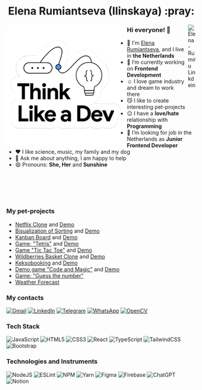
<div align='center'><h1> Elena Rumiantseva (Ilinskaya) :pray:</h1></div>
<div align="center">

</div>

<img src='https://github.com/ElenaRumiru/elenarumiru/blob/main/assets/giphy.gif' align='left' height="320px">


<a href="https://www.linkedin.com/in/elena-rumiru/" target="_blank" rel="nofollow"><img align="right" alt="Elena-Rumiru Linkdein" width="22px" src="https://img.icons8.com/color/48/000000/linkedin-2--v2.png" /></a>

### Hi everyone! 👋  

- :school: I'm [Elena Rumiantseva](https://github.com/ElenaRumiru), and I live in **the Netherlands**
- 🔭 I’m currently working on  **Frontend Development**
- :relaxed: I love game industry and dream to work there
- :smirk_cat: I like to create interesting pet-projects
- :neutral_face: I have a **love/hate** relationship with **Programming**
- :eyes: I’m looking for job in the Netherlands as **Junior Frontend Developer**
- :heart: I like science, music, my family and my dog
- 💬 Ask me about anything, I am happy to help
- 😄 Pronouns: **She, Her** and **Sunshine**

<br><br>
<br><br>


### My pet-projects
- [Netflix Clone](https://github.com/ElenaRumiru/netflix-clone) and [Demo](https://netflix-clone-83226.web.app/)
- [Bisualization of Sorting](https://github.com/ElenaRumiru/Visualization-of-Sorting) and [Demo](https://elenarumiru.github.io/Visualization-of-Sorting/)
- [Kanban Board](https://github.com/ElenaRumiru/Kanban-board) and [Demo](https://elenarumiru.github.io/Kanban-board/)
- [Game: "Tetris"](https://github.com/ElenaRumiru/Tetris-game) and [Demo](https://elenarumiru.github.io/Tetris-game/)
- [Game "Tic Tac Toe"](https://github.com/ElenaRumiru/Tic-Tac-Toe-game) and [Demo](https://elenarumiru.github.io/Tic-Tac-Toe-game/)
- [Wildberries Basket Clone](https://github.com/ElenaRumiru/Wildberries-clone) and [Demo](https://elenarumiru.github.io/Wildberries-clone/)
- [Keksobooking](https://github.com/ElenaRumiru/Keksobooking) and [Demo](https://elenarumiru.github.io/Keksobooking/)
- [Demo game "Code and Magic"](https://github.com/ElenaRumiru/Code-and-magic) and [Demo](https://elenarumiru.github.io/Code-and-magic/)
- [Game: "Guess the number"](https://github.com/ElenaRumiru/Guess-the-number)
- [Weather Forecast](https://github.com/ElenaRumiru/Weather-react-app) 



### My contacts

[![Gmail](https://img.shields.io/badge/Gmail-D14836?style=for-the-badge&logo=gmail&logoColor=white)](mailto:elenarumiru@gmail.com)
[![LinkedIn](https://img.shields.io/badge/linkedin-%230077B5.svg?style=for-the-badge&logo=linkedin&logoColor=white)](https://www.linkedin.com/in/elena-rumiru/)
[![Telegram](https://img.shields.io/badge/Telegram-2CA5E0?style=for-the-badge&logo=telegram&logoColor=white)](https://t.me/elenarumiru)
[![WhatsApp](https://img.shields.io/badge/WhatsApp-25D366?style=for-the-badge&logo=whatsapp&logoColor=white)](https://wa.me/79522928060)
[![OpenCV](https://img.shields.io/badge/opencv-%23white.svg?style=for-the-badge&logo=opencv&logoColor=white)](https://github.com/ElenaRumiru)

### Tech Stack

![JavaScript](https://img.shields.io/badge/javascript-%23323330.svg?style=for-the-badge&logo=javascript&logoColor=%23F7DF1E)
![HTML5](https://img.shields.io/badge/html5-%23E34F26.svg?style=for-the-badge&logo=html5&logoColor=white)
![CSS3](https://img.shields.io/badge/css3-%231572B6.svg?style=for-the-badge&logo=css3&logoColor=white)
![React](https://img.shields.io/badge/react-%2320232a.svg?style=for-the-badge&logo=react&logoColor=%2361DAFB)
![TypeScript](https://img.shields.io/badge/typescript-%23007ACC.svg?style=for-the-badge&logo=typescript&logoColor=white)
![TailwindCSS](https://img.shields.io/badge/tailwindcss-%2338B2AC.svg?style=for-the-badge&logo=tailwind-css&logoColor=white)
![Bootstrap](https://img.shields.io/badge/bootstrap-%238511FA.svg?style=for-the-badge&logo=bootstrap&logoColor=white)

### Technologies and Instruments

![NodeJS](https://img.shields.io/badge/node.js-6DA55F?style=for-the-badge&logo=node.js&logoColor=white)
![ESLint](https://img.shields.io/badge/ESLint-4B3263?style=for-the-badge&logo=eslint&logoColor=white)
![NPM](https://img.shields.io/badge/NPM-%23CB3837.svg?style=for-the-badge&logo=npm&logoColor=white)
![Yarn](https://img.shields.io/badge/yarn-%232C8EBB.svg?style=for-the-badge&logo=yarn&logoColor=white)
![Figma](https://img.shields.io/badge/figma-%23F24E1E.svg?style=for-the-badge&logo=figma&logoColor=white)
![Firebase](https://img.shields.io/badge/firebase-a08021?style=for-the-badge&logo=firebase&logoColor=ffcd34)
![ChatGPT](https://img.shields.io/badge/chatGPT-74aa9c?style=for-the-badge&logo=openai&logoColor=white)
![Notion](https://img.shields.io/badge/Notion-%23000000.svg?style=for-the-badge&logo=notion&logoColor=white)

<!--
**ElenaRumiru/elenarumiru** is a ✨ _special_ ✨ repository because its `README.md` (this file) appears on your GitHub profile.

Here are some ideas to get you started:

- 🔭 I’m currently working on ...
- 🌱 I’m currently learning ...
- 👯 I’m looking to collaborate on ...
- 🤔 I’m looking for help with ...
- 💬 Ask me about ...
- 📫 How to reach me: ...
- 😄 Pronouns: ...
- ⚡ Fun fact: ...
-->
